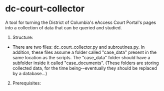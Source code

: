 # dc-court-collector
A tool for turning the District of Columbia's eAccess Court Portal's pages into a collection of data that can be queried and studied.

1) Structure:

* There are two files: dc_court_collector.py and subroutines.py. In addition, these files assume a folder called "case_data" present in the same location as the scripts. The "case_data" folder should have a subfolder inside it called "case_documents". (These folders are storing collected data, for the time being--eventually they should be replaced by a database...)

2) Prerequisites:
